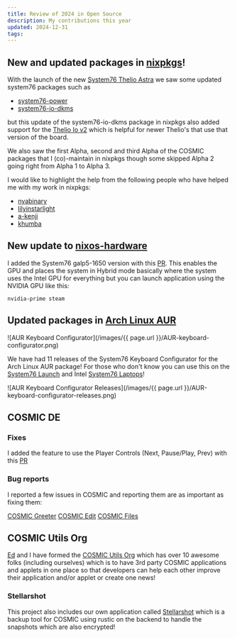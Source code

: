 ```yaml
---
title: Review of 2024 in Open Source
description: My contributions this year
updated: 2024-12-31
tags:
---
```


## New and updated packages in [nixpkgs](https://github.com/NixOS/nixpkgs)!

With the launch of the new [System76 Thelio Astra](https://system76.com/desktops/thelio-astra) we saw some updated system76 packages such as 

- [system76-power](https://github.com/NixOS/nixpkgs/pull/350954) 
- [system76-io-dkms](https://github.com/NixOS/nixpkgs/pull/350933)

but this update of the system76-io-dkms package in nixpkgs also added support for the [Thelio Io v2](https://github.com/system76/thelio-io) which is helpful for newer Thelio's that use that version of the board.

We also saw the first Alpha, second and third  Alpha of the COSMIC packages that I (co)-maintain in nixpkgs though some skipped Alpha 2 going right from Alpha 1 to Alpha 3.

I would like to highlight the help from the following people who have helped me with my work in nixpkgs:

- [nyabinary](https://github.com/nyabinary)
- [lilyinstarlight](https://github.com/lilyinstarlight)
- [a-kenji](https://github.com/a-kenji)
- [khumba](https://github.com/khumba)

## New update to [nixos-hardware](https://github.com/NixOS/nixos-hardware)

I added the System76 galp5-1650 version with this [PR](https://github.com/NixOS/nixos-hardware/pull/1126). This enables the GPU and places the system in Hybrid mode basically where the system uses the Intel GPU for everything but you can launch application using the NVIDIA GPU like this:

```
nvidia-prime steam
```

## Updated packages in [Arch Linux AUR](https://aur.archlinux.org/cgit/aur.git/log/?h=system76-keyboard-configurator)

![AUR Keyboard Configurator](/images/{{ page.url }}/AUR-keyboard-configurator.png)

We have had 11 releases of the System76 Keyboard Configurator for the Arch Linux AUR package! For those who don't know you can use this on the [System76 Launch](https://system76.com/keyboards/) and Intel [System76 Laptops](https://system76.com/laptops)!

![AUR Keyboard Configurator Releases](/images/{{ page.url }}/AUR-keyboard-configurator-releases.png)

## COSMIC DE

### Fixes

I added the feature to use the Player Controls (Next, Pause/Play, Prev) with this [PR](https://github.com/pop-os/cosmic-comp/pull/678)

### Bug reports

I reported a few issues in COSMIC and reporting them are as important as fixing them:

[COSMIC Greeter](https://github.com/pop-os/cosmic-greeter/issues/created_by/ahoneybun)
[COSMIC Edit](https://github.com/pop-os/cosmic-edit/issues/created_by/ahoneybun)
[COSMIC Files](https://github.com/pop-os/cosmic-files/issues/created_by/ahoneybun)

## COSMIC Utils Org

[Ed](https://github.com/edfloreshz) and I have formed the [COSMIC Utils Org](https://github.com/cosmic-utils) which has over 10 awesome folks (including ourselves) which is to have 3rd party COSMIC applications and applets in one place so that developers can help each other improve their application and/or applet or create one news!

### Stellarshot

This project also includes our own application called [Stellarshot](https://github.com/cosmic-utils/stellarshot) which is a backup tool for COSMIC using rustic on the backend to handle the snapshots which are also encrypted!
